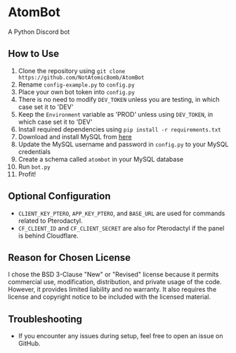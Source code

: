 # AtomBot

A Python Discord bot

## How to Use

1. Clone the repository using `git clone https://github.com/NotAtomicBomb/AtomBot`
2. Rename `config-example.py` to `config.py`
3. Place your own bot token into `config.py`
4. There is no need to modify `DEV_TOKEN` unless you are testing, in which case set it to 'DEV'
5. Keep the `Environment` variable as 'PROD' unless using `DEV_TOKEN`, in which case set it to 'DEV'
6. Install required dependencies using `pip install -r requirements.txt`
7. Download and install MySQL from [here](https://dev.mysql.com/downloads/mysql/)
8. Update the MySQL username and password in `config.py` to your MySQL credentials
9. Create a schema called `atombot` in your MySQL database
10. Run `bot.py`
11. Profit!

## Optional Configuration

- `CLIENT_KEY_PTERO`, `APP_KEY_PTERO`, and `BASE_URL` are used for commands related to Pterodactyl.
- `CF_CLIENT_ID` and `CF_CLIENT_SECRET` are also for Pterodactyl if the panel is behind Cloudflare.

## Reason for Chosen License

I chose the BSD 3-Clause "New" or "Revised" license because it permits commercial use, modification, distribution, and private usage of the code. However, it provides limited liability and no warranty. It also requires the license and copyright notice to be included with the licensed material.

## Troubleshooting

- If you encounter any issues during setup, feel free to open an issue on GitHub.
